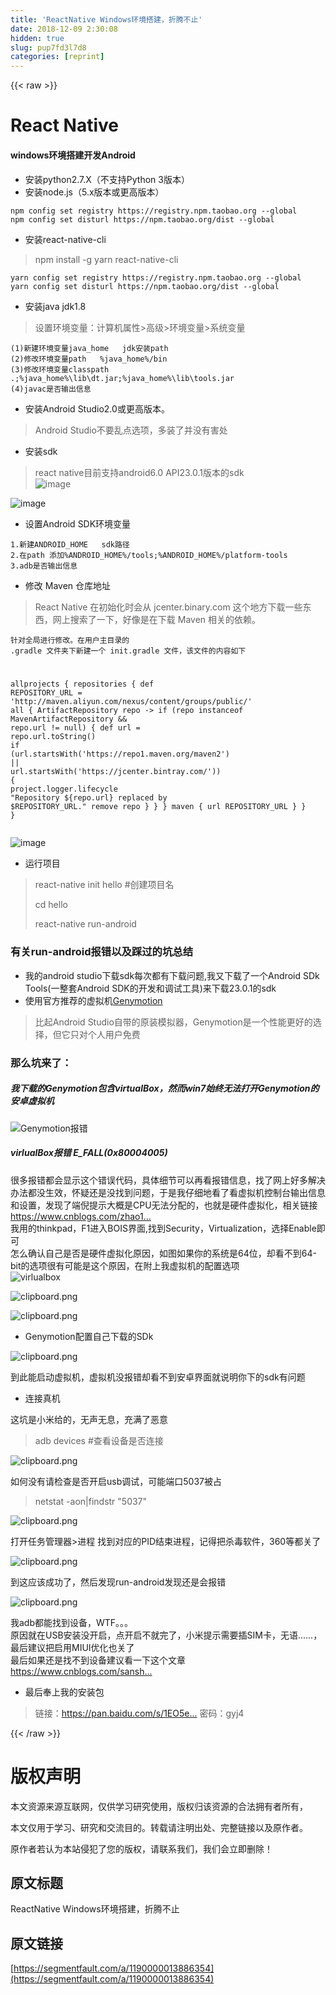 ```yaml
---
title: 'ReactNative Windows环境搭建，折腾不止' 
date: 2018-12-09 2:30:08
hidden: true
slug: pup7fd3l7d8
categories: [reprint]
---
```


{{< raw >}}

                    
<h1 id="articleHeader0">React Native</h1>
<h4>windows环境搭建开发Android</h4>
<ul>
<li>安装python2.7.X（不支持Python 3版本）</li>
<li>安装node.js（5.x版本或更高版本）</li>
</ul>
<div class="widget-codetool" style="display:none;">
      <div class="widget-codetool--inner">
      <span class="selectCode code-tool" data-toggle="tooltip" data-placement="top" title="" data-original-title="全选"></span>
      <span type="button" class="copyCode code-tool" data-toggle="tooltip" data-placement="top" data-clipboard-text="npm config set registry https://registry.npm.taobao.org --global
npm config set disturl https://npm.taobao.org/dist --global" title="" data-original-title="复制"></span>
      <span type="button" class="saveToNote code-tool" data-toggle="tooltip" data-placement="top" title="" data-original-title="放进笔记"></span>
      </div>
      </div><pre class="hljs coffeescript"><code><span class="hljs-built_in">npm</span> config set registry https:<span class="hljs-regexp">//</span>registry.<span class="hljs-built_in">npm</span>.taobao.org --<span class="hljs-built_in">global</span>
<span class="hljs-built_in">npm</span> config set disturl https:<span class="hljs-regexp">//</span><span class="hljs-built_in">npm</span>.taobao.org/dist --<span class="hljs-built_in">global</span></code></pre>
<ul><li>安装react-native-cli</li></ul>
<blockquote>npm install -g yarn react-native-cli</blockquote>
<div class="widget-codetool" style="display:none;">
      <div class="widget-codetool--inner">
      <span class="selectCode code-tool" data-toggle="tooltip" data-placement="top" title="" data-original-title="全选"></span>
      <span type="button" class="copyCode code-tool" data-toggle="tooltip" data-placement="top" data-clipboard-text="yarn config set registry https://registry.npm.taobao.org --global
yarn config set disturl https://npm.taobao.org/dist --global" title="" data-original-title="复制"></span>
      <span type="button" class="saveToNote code-tool" data-toggle="tooltip" data-placement="top" title="" data-original-title="放进笔记"></span>
      </div>
      </div><pre class="hljs livecodeserver"><code>yarn config <span class="hljs-built_in">set</span> registry <span class="hljs-keyword">https</span>://registry.npm.taobao.org <span class="hljs-comment">--global</span>
yarn config <span class="hljs-built_in">set</span> disturl <span class="hljs-keyword">https</span>://npm.taobao.org/dist <span class="hljs-comment">--global</span></code></pre>
<ul><li>安装java jdk1.8</li></ul>
<blockquote>设置环境变量：计算机属性&gt;高级&gt;环境变量&gt;系统变量</blockquote>
<div class="widget-codetool" style="display:none;">
      <div class="widget-codetool--inner">
      <span class="selectCode code-tool" data-toggle="tooltip" data-placement="top" title="" data-original-title="全选"></span>
      <span type="button" class="copyCode code-tool" data-toggle="tooltip" data-placement="top" data-clipboard-text="(1)新建环境变量java_home   jdk安装path
(2)修改环境变量path   %java_home%/bin
(3)修改环境变量classpath   .;%java_home%\lib\dt.jar;%java_home%\lib\tools.jar
(4)javac是否输出信息" title="" data-original-title="复制"></span>
      <span type="button" class="saveToNote code-tool" data-toggle="tooltip" data-placement="top" title="" data-original-title="放进笔记"></span>
      </div>
      </div><pre class="hljs taggerscript"><code>(1)新建环境变量java_home   jdk安装path
(2)修改环境变量path   <span class="hljs-variable">%java_home%</span>/bin
(3)修改环境变量classpath   .;<span class="hljs-variable">%java_home%</span><span class="hljs-symbol">\l</span>ib<span class="hljs-symbol">\d</span>t.jar;<span class="hljs-variable">%java_home%</span><span class="hljs-symbol">\l</span>ib<span class="hljs-symbol">\t</span>ools.jar
(4)javac是否输出信息</code></pre>
<ul><li>安装Android Studio2.0或更高版本。</li></ul>
<blockquote>Android Studio不要乱点选项，多装了并没有害处</blockquote>
<ul><li>安装sdk</li></ul>
<blockquote>react native目前支持android6.0 API23.0.1版本的sdk<br><span class="img-wrap"><img data-src="/img/remote/1460000013886359?w=1038&amp;h=702" src="https://static.alili.tech/img/remote/1460000013886359?w=1038&amp;h=702" alt="image" title="image" style="cursor: pointer;"></span>
</blockquote>
<p><span class="img-wrap"><img data-src="/img/remote/1460000013886360" src="https://static.alili.tech/img/remote/1460000013886360" alt="image" title="image" style="cursor: pointer; display: inline;"></span></p>
<ul><li>设置Android SDK环境变量</li></ul>
<div class="widget-codetool" style="display:none;">
      <div class="widget-codetool--inner">
      <span class="selectCode code-tool" data-toggle="tooltip" data-placement="top" title="" data-original-title="全选"></span>
      <span type="button" class="copyCode code-tool" data-toggle="tooltip" data-placement="top" data-clipboard-text="1.新建ANDROID_HOME   sdk路径
2.在path 添加%ANDROID_HOME%/tools;%ANDROID_HOME%/platform-tools
3.adb是否输出信息" title="" data-original-title="复制"></span>
      <span type="button" class="saveToNote code-tool" data-toggle="tooltip" data-placement="top" title="" data-original-title="放进笔记"></span>
      </div>
      </div><pre class="hljs mel"><code><span class="hljs-number">1.</span>新建ANDROID_HOME   sdk路径
<span class="hljs-number">2.</span>在path 添加%ANDROID_HOME%/tools;%ANDROID_HOME%/platform-tools
<span class="hljs-number">3.</span>adb是否输出信息</code></pre>
<ul><li>修改 Maven 仓库地址</li></ul>
<blockquote>React Native 在初始化时会从 jcenter.binary.com 这个地方下载一些东西，网上搜索了一下，好像是在下载 Maven 相关的依赖。</blockquote>
<div class="widget-codetool" style="display:none;">
      <div class="widget-codetool--inner">
      <span class="selectCode code-tool" data-toggle="tooltip" data-placement="top" title="" data-original-title="全选"></span>
      <span type="button" class="copyCode code-tool" data-toggle="tooltip" data-placement="top" data-clipboard-text="针对全局进行修改。在用户主目录的 .gradle 文件夹下新建一个 init.gradle 文件，该文件的内容如下

allprojects {
    repositories {
        def REPOSITORY_URL = 'http://maven.aliyun.com/nexus/content/groups/public/'
        all { ArtifactRepository repo ->
            if (repo instanceof MavenArtifactRepository &amp;&amp; repo.url != null) {
                def url = repo.url.toString()
                if (url.startsWith('https://repo1.maven.org/maven2') || url.startsWith('https://jcenter.bintray.com/')) {
                    project.logger.lifecycle &quot;Repository ${repo.url} replaced by $REPOSITORY_URL.&quot;
                    remove repo
                }
            }
        }
        maven {
            url REPOSITORY_URL
        }
    }
}" title="" data-original-title="复制"></span>
      <span type="button" class="saveToNote code-tool" data-toggle="tooltip" data-placement="top" title="" data-original-title="放进笔记"></span>
      </div>
      </div><pre class="hljs roboconf"><code>针对全局进行修改。在用户主目录的 .gradle 文件夹下新建一个 init.gradle 文件，该文件的内容如下

allprojects {
    <span class="hljs-attribute">repositories {
        def REPOSITORY_URL = 'http</span>://maven<span class="hljs-variable">.aliyun</span><span class="hljs-variable">.com</span>/nexus/content/groups/public/'
        all { ArtifactRepository repo -&gt;
            if (repo instanceof MavenArtifactRepository &amp;&amp; repo<span class="hljs-variable">.url</span> != null) {
                def url = repo<span class="hljs-variable">.url</span><span class="hljs-variable">.toString</span>()
                if (url<span class="hljs-variable">.startsWith</span>('https://repo1<span class="hljs-variable">.maven</span><span class="hljs-variable">.org</span>/maven2') || url<span class="hljs-variable">.startsWith</span>('https://jcenter<span class="hljs-variable">.bintray</span><span class="hljs-variable">.com</span>/')) {
                    project<span class="hljs-variable">.logger</span><span class="hljs-variable">.lifecycle</span> "Repository ${repo<span class="hljs-variable">.url</span>} replaced by $REPOSITORY_URL."
                    remove repo
                }
            }
        }
        maven {
            url REPOSITORY_URL
        }
    }
}</code></pre>
<p><span class="img-wrap"><img data-src="/img/remote/1460000013886361" src="https://static.alili.tech/img/remote/1460000013886361" alt="image" title="image" style="cursor: pointer;"></span></p>
<ul><li>运行项目</li></ul>
<blockquote>react-native init hello   #创建项目名<p>cd hello</p>
<p>react-native run-android</p>
</blockquote>
<h3 id="articleHeader1">有关run-android报错以及踩过的坑总结</h3>
<ul>
<li>我的android studio下载sdk每次都有下载问题,我又下载了一个Android SDk Tools(一整套Android SDK的开发和调试工具)来下载23.0.1的sdk</li>
<li>使用官方推荐的虚拟机<a href="https://www.genymotion.com/" rel="nofollow noreferrer" target="_blank">Genymotion</a>
</li>
</ul>
<blockquote>比起Android Studio自带的原装模拟器，Genymotion是一个性能更好的选择，但它只对个人用户免费</blockquote>
<h3 id="articleHeader2">那么坑来了：</h3>
<h5>我下载的Genymotion包含virtualBox，然而win7始终无法打开Genymotion的安卓虚拟机</h5>
<p><span class="img-wrap"><img data-src="/img/bV6p3C?w=508&amp;h=241" src="https://static.alili.tech/img/bV6p3C?w=508&amp;h=241" alt="Genymotion报错" title="Genymotion报错" style="cursor: pointer; display: inline;"></span></p>
<h5>virlualBox报错 E_FALL(0x80004005)</h5>
<p>很多报错都会显示这个错误代码，具体细节可以再看报错信息，找了网上好多解决办法都没生效，怀疑还是没找到问题，于是我仔细地看了看虚拟机控制台输出信息和设置，发现了端倪提示大概是CPU无法分配的，也就是硬件虚拟化，相关链接<a href="https://www.cnblogs.com/zhao1949/p/6116183.html" rel="nofollow noreferrer" target="_blank"></a><a href="https://www.cnblogs.com/zhao1949/p/6116183.html" rel="nofollow noreferrer" target="_blank">https://www.cnblogs.com/zhao1...</a><br>我用的thinkpad，F1进入BOIS界面,找到Security，Virtualization，选择Enable即可<br>怎么确认自己是否是硬件虚拟化原因，如图如果你的系统是64位，却看不到64-bit的选项很有可能是这个原因，在附上我虚拟机的配置选项<br><span class="img-wrap"><img data-src="/img/bV6qhy?w=643&amp;h=411" src="https://static.alili.tech/img/bV6qhy?w=643&amp;h=411" alt="virlualbox" title="virlualbox" style="cursor: pointer;"></span></p>
<p><span class="img-wrap"><img data-src="/img/bV6qin?w=607&amp;h=254" src="https://static.alili.tech/img/bV6qin?w=607&amp;h=254" alt="clipboard.png" title="clipboard.png" style="cursor: pointer; display: inline;"></span></p>
<p><span class="img-wrap"><img data-src="/img/bV6qiD?w=641&amp;h=416" src="https://static.alili.tech/img/bV6qiD?w=641&amp;h=416" alt="clipboard.png" title="clipboard.png" style="cursor: pointer; display: inline;"></span></p>
<ul><li>Genymotion配置自己下载的SDk</li></ul>
<p><span class="img-wrap"><img data-src="/img/bV6qkv?w=572&amp;h=529" src="https://static.alili.tech/img/bV6qkv?w=572&amp;h=529" alt="clipboard.png" title="clipboard.png" style="cursor: pointer;"></span></p>
<p>到此能启动虚拟机，虚拟机没报错却看不到安卓界面就说明你下的sdk有问题</p>
<ul><li>连接真机</li></ul>
<p>这坑是小米给的，无声无息，充满了恶意</p>
<blockquote>adb devices #查看设备是否连接</blockquote>
<p><span class="img-wrap"><img data-src="/img/bV6qnw?w=539&amp;h=102" src="https://static.alili.tech/img/bV6qnw?w=539&amp;h=102" alt="clipboard.png" title="clipboard.png" style="cursor: pointer; display: inline;"></span></p>
<p>如何没有请检查是否开启usb调试，可能端口5037被占</p>
<blockquote>netstat -aon|findstr "5037"</blockquote>
<p><span class="img-wrap"><img data-src="/img/bV6qsS?w=681&amp;h=311" src="https://static.alili.tech/img/bV6qsS?w=681&amp;h=311" alt="clipboard.png" title="clipboard.png" style="cursor: pointer;"></span></p>
<p>打开任务管理器&gt;进程   找到对应的PID结束进程，记得把杀毒软件，360等都关了</p>
<p><span class="img-wrap"><img data-src="/img/bV6qtT?w=382&amp;h=79" src="https://static.alili.tech/img/bV6qtT?w=382&amp;h=79" alt="clipboard.png" title="clipboard.png" style="cursor: pointer;"></span></p>
<p>到这应该成功了，然后发现run-android发现还是会报错</p>
<p><span class="img-wrap"><img data-src="/img/bV6quo?w=957&amp;h=363" src="https://static.alili.tech/img/bV6quo?w=957&amp;h=363" alt="clipboard.png" title="clipboard.png" style="cursor: pointer;"></span></p>
<p>我adb都能找到设备，WTF。。。<br>原因就在USB安装没开启，点开启不就完了，小米提示需要插SIM卡，无语......，最后建议把启用MIUI优化也关了<br>最后如果还是找不到设备建议看一下这个文章<a href="https://www.cnblogs.com/sanshuimiao/p/7809946.html" rel="nofollow noreferrer" target="_blank"></a><a href="https://www.cnblogs.com/sanshuimiao/p/7809946.html" rel="nofollow noreferrer" target="_blank">https://www.cnblogs.com/sansh...</a></p>
<ul><li>最后奉上我的安装包</li></ul>
<blockquote>链接：<a href="https://pan.baidu.com/s/1EO5eDJ-Z60eOQqGfghbG3A" rel="nofollow noreferrer" target="_blank">https://pan.baidu.com/s/1EO5e...</a> 密码：gyj4</blockquote>

                
{{< /raw >}}

# 版权声明
本文资源来源互联网，仅供学习研究使用，版权归该资源的合法拥有者所有，

本文仅用于学习、研究和交流目的。转载请注明出处、完整链接以及原作者。

原作者若认为本站侵犯了您的版权，请联系我们，我们会立即删除！

## 原文标题
ReactNative Windows环境搭建，折腾不止

## 原文链接
[https://segmentfault.com/a/1190000013886354](https://segmentfault.com/a/1190000013886354)

